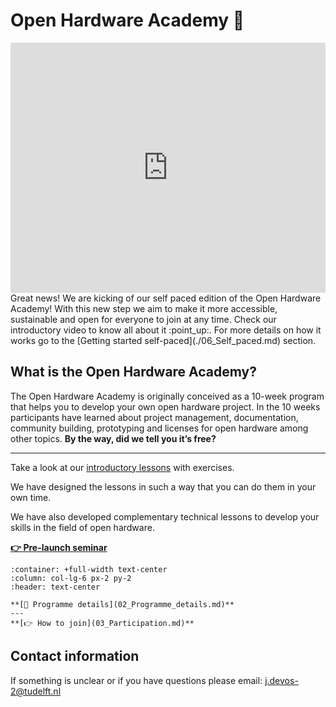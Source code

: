 
# Open Hardware Academy 🚀
<!-- ```{image} img/jpg/banner.jpg
:alt: hardware illustration
:align: center
:width: 90%
``` -->
<iframe width="100%" height="400" src="https://www.youtube.com/embed/TLef1ZGSr_0" title="YouTube video player" frameborder="0" allow="accelerometer; autoplay; clipboard-write; encrypted-media; gyroscope; picture-in-picture; web-share" allowfullscreen></iframe>
Great news! We are kicking of our self paced edition of the Open Hardware Academy! With this new step we aim to make it more accessible, sustainable and open for everyone to join at any time. Check our introductory video to know all about it :point_up:. For more details on how it works go to the [Getting started self-paced](./06_Self_paced.md) section.

## What is the Open Hardware Academy?

The Open Hardware Academy is originally conceived as a 10-week program that helps you to develop your own open hardware project. In the 10 weeks participants have learned about project management, documentation, community building, prototyping and licenses for open hardware among other topics. **By the way, did we tell you it’s free?**

---
Take a look at our [introductory lessons](./07_Lessons.md) with exercises.

We have designed the lessons in such a way that you can do them in your own time. 

We have also developed complementary technical lessons to develop your skills in the field of open hardware.


**[👉 Pre-launch seminar](https://www.youtube.com/watch?v=wkpVgo1fIpA)**

```{panels}
:container: +full-width text-center
:column: col-lg-6 px-2 py-2
:header: text-center

**[🔎 Programme details](02_Programme_details.md)**
---
**[👉 How to join](03_Participation.md)**

```


## Contact information

If something is unclear or if you have questions please email: j.devos-2@tudelft.nl
